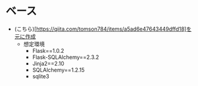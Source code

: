 # ベース
- (こちら)[https://qiita.com/tomson784/items/a5ad6e47643449dffd18]を元に作成
   - 想定環境
      - Flask==1.0.2
      - Flask-SQLAlchemy==2.3.2
      - Jinja2==2.10
      - SQLAlchemy==1.2.15
      - sqlite3
